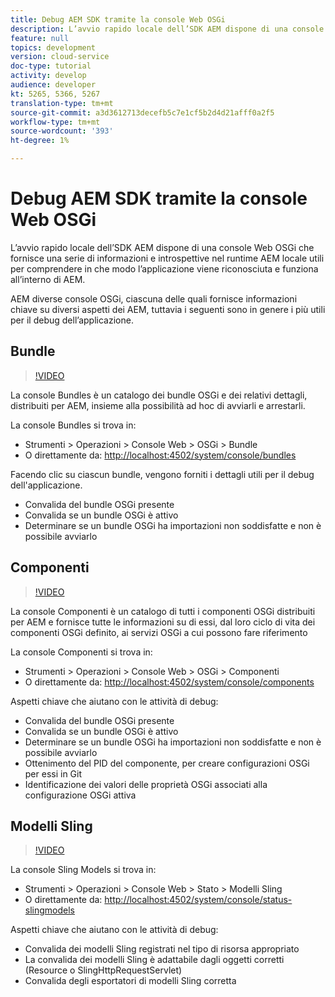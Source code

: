 ```yaml
---
title: Debug AEM SDK tramite la console Web OSGi
description: L’avvio rapido locale dell’SDK AEM dispone di una console Web OSGi che fornisce una serie di informazioni e introspettive nel runtime AEM locale utili per comprendere in che modo l’applicazione viene riconosciuta e funziona all’interno di AEM.
feature: null
topics: development
version: cloud-service
doc-type: tutorial
activity: develop
audience: developer
kt: 5265, 5366, 5267
translation-type: tm+mt
source-git-commit: a3d3612713decefb5c7e1cf5b2d4d21afff0a2f5
workflow-type: tm+mt
source-wordcount: '393'
ht-degree: 1%

---
```



# Debug AEM SDK tramite la console Web OSGi

L’avvio rapido locale dell’SDK AEM dispone di una console Web OSGi che fornisce una serie di informazioni e introspettive nel runtime AEM locale utili per comprendere in che modo l’applicazione viene riconosciuta e funziona all’interno di AEM.

AEM diverse console OSGi, ciascuna delle quali fornisce informazioni chiave su diversi aspetti dei AEM, tuttavia i seguenti sono in genere i più utili per il debug dell’applicazione.

## Bundle

>[!VIDEO](https://video.tv.adobe.com/v/34335/?quality=12&learn=on)

La console Bundles è un catalogo dei bundle OSGi e dei relativi dettagli, distribuiti per AEM, insieme alla possibilità ad hoc di avviarli e arrestarli.

La console Bundles si trova in:

+ Strumenti > Operazioni > Console Web > OSGi > Bundle
+ O direttamente da: [http://localhost:4502/system/console/bundles](http://localhost:4502/system/console/bundles)

Facendo clic su ciascun bundle, vengono forniti i dettagli utili per il debug dell&#39;applicazione.

+ Convalida del bundle OSGi presente
+ Convalida se un bundle OSGi è attivo
+ Determinare se un bundle OSGi ha importazioni non soddisfatte e non è possibile avviarlo

## Componenti

>[!VIDEO](https://video.tv.adobe.com/v/34336/?quality=12&learn=on)

La console Componenti è un catalogo di tutti i componenti OSGi distribuiti per AEM e fornisce tutte le informazioni su di essi, dal loro ciclo di vita dei componenti OSGi definito, ai servizi OSGi a cui possono fare riferimento

La console Componenti si trova in:

+ Strumenti > Operazioni > Console Web > OSGi > Componenti
+ O direttamente da: [http://localhost:4502/system/console/components](http://localhost:4502/system/console/components)

Aspetti chiave che aiutano con le attività di debug:

+ Convalida del bundle OSGi presente
+ Convalida se un bundle OSGi è attivo
+ Determinare se un bundle OSGi ha importazioni non soddisfatte e non è possibile avviarlo
+ Ottenimento del PID del componente, per creare configurazioni OSGi per essi in Git
+ Identificazione dei valori delle proprietà OSGi associati alla configurazione OSGi attiva

## Modelli Sling

>[!VIDEO](https://video.tv.adobe.com/v/34337/?quality=12&learn=on)

La console Sling Models si trova in:

+ Strumenti > Operazioni > Console Web > Stato > Modelli Sling
+ O direttamente da: [http://localhost:4502/system/console/status-slingmodels](http://localhost:4502/system/console/status-slingmodels)

Aspetti chiave che aiutano con le attività di debug:

+ Convalida dei modelli Sling registrati nel tipo di risorsa appropriato
+ La convalida dei modelli Sling è adattabile dagli oggetti corretti (Resource o SlingHttpRequestServlet)
+ Convalida degli esportatori di modelli Sling corretta
